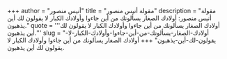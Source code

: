 +++
author = "أنيس منصور"
title = "مقولة أنيس منصور"
description = "مقولة أنيس منصور: أولادك الصغار يسألونك من أين جاءوا وأولادك الكبار لا يقولون لك أين يذهبون."
quote = '''أولادك الصغار يسألونك من أين جاءوا وأولادك الكبار لا يقولون لك أين يذهبون.''' 
slug = "أولادك-الصغار-يسألونك-من-أين-جاءوا-وأولادك-الكبار-لا-يقولون-لك-أين-يذهبون"
+++
أولادك الصغار يسألونك من أين جاءوا وأولادك الكبار لا يقولون لك أين يذهبون.
